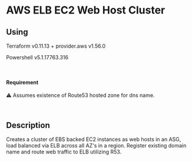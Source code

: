 # AWS ELB EC2 Web Host Cluster

## Using

Terraform v0.11.13 + provider.aws v1.56.0 

Powershell v5.1.17763.316

<br />

#### Requirement
:warning: Assumes existence of Route53 hosted zone for dns name.

<br />

## Description

Creates a cluster of EBS backed EC2 instances as web hosts in an ASG, load 
balanced via ELB across all AZ's in a region. Register existing domain 
name and route web traffic to ELB utilizing R53.
